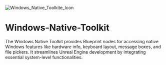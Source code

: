 
![Windows_Native_Toolkite_Icon](https://github.com/user-attachments/assets/d0012abe-cc9d-4e46-9a58-77f69b0b479e)
# Windows-Native-Toolkit
The Windows Native Toolkit provides Blueprint nodes for accessing native Windows features like hardware info, keyboard layout, message boxes, and file pickers. It streamlines Unreal Engine development by integrating essential system-level functionalities.
